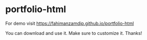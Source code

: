 # portfolio-html
For demo visit https://fahimanzamdip.github.io/portfolio-html

You can download and use it. Make sure to customize it. Thanks!
